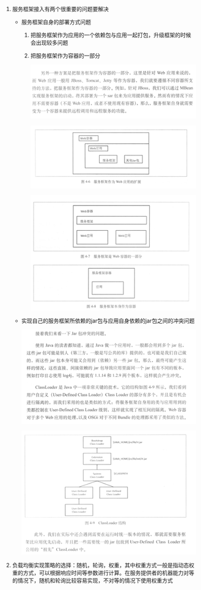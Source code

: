 1. 服务框架接入有两个很重要的问题要解决

   - 服务框架自身的部署方式问题

     1. 把服务框架作为应用的一个依赖包与应用一起打包，升级框架的时候会出现较多问题

     2. 把服务框架作为容器的一部分

        ![service_deploy](service_deploy.png)

        ![service_as_webapp](service_as_webapp.png)

        ![service_extend](service_extend.png)

   - 实现自己的服务框架所依赖的jar包与应用自身依赖的jar包之间的冲突问题

     ![jar_conflict](jar_conflict.png)

     ![jar_conflict_photo](jar_conflict_photo.png)

2. 负载均衡实现策略的选择：随机，轮询，权重，其中权重方式一般是指动态权重的方式，可以根据响应时间等参数进行计算。在服务提供者的机器能力对等的情况下，随机和轮询比较容易实现，不对等的情况下使用权重方式

